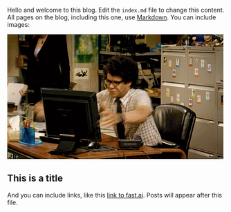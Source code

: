 Hello and welcome to this blog. Edit the `index.md` file to change this content. All pages on the blog, including this one, use [Markdown](https://guides.github.com/features/mastering-markdown/). You can include images:

![Image-IT](images/IT-in-action.gif)

## This is a title

And you can include links, like this [link to fast.ai](https://www.fast.ai). Posts will appear after this file. 
